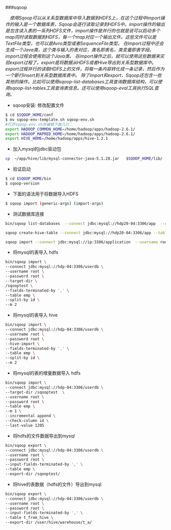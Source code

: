###sqoop 

　*使用Sqoop可以从关系型数据库中导入数据到HDFS上，在这个过程中import操作的输入是一个数据库表，Sqoop会逐行读取记录到HDFS中。import操作的输出是包含读入表的一系列HDFS文件，import操作是并行的也就是说可以启动多个map同时读取数据到HDFS，每一个map对应一个输出文件。这些文件可以是TextFile类型，也可以是Avro类型或者SequenceFile类型。 在import过程中还会生成一个Java类，这个类与输入的表对应，类名即表名，类变量即表字段。import过程会使用到这个Java类。 在import操作之后，就可以使用这些数据来实验export过程了。export是将数据从HDFS或者Hive导出到关系型数据库中。export过程并行的读取HDFS上的文件，将每一条内容转化成一条记录，然后作为一个新行insert到关系型数据库表中。 除了import和export，Sqoop还包含一些其他的操作。比如可以使用sqoop-list-databases工具查询数据库结构，可以使用sqoop-list-tables工具查询表信息。还可以使用sqoop-eval工具执行SQL查询。*


* sqoop安装:
修改配置文件  
```bash
$ cd $SQOOP_HOME/conf  
$ mv sqoop-env-template.sh sqoop-env.sh  
#打开sqoop-env.sh并编辑下面几行：  
export HADOOP_COMMON_HOME=/home/hadoop/apps/hadoop-2.6.1/   
export HADOOP_MAPRED_HOME=/home/hadoop/apps/hadoop-2.6.1/  
export HIVE_HOME=/home/hadoop/apps/hive-1.2.1  
```

* 加入mysql的jdbc驱动包  

```bash
cp  ~/app/hive/lib/mysql-connector-java-5.1.28.jar   $SQOOP_HOME/lib/
```

* 验证启动   
```bash
$ cd $SQOOP_HOME/bin
$ sqoop-version
```

* 下面的语法用于将数据导入HDFS
```bash
$ sqoop import (generic-args) (import-args) 
```



* 测试数据库连接
```bash
bin/sqoop list-databases  --connect jdbc:mysql://hdp20-04:3306/app  --username root  --password root

sqoop create-hive-table --connect jdbc:mysql://hdp20-04:3306/app --table uv_info --username root --password secret_password --hive-table origin_ennenergy_transport.uv_info

sqoop import --connect jdbc:mysql://ip:3306/application  --username root --password secret_password  --table uv_info  --hive-import   --hive-table origin_ennenergy_transport.uv_info  -m 1 --fields-terminated-by "\001";
```

* 将mysql的表导入 hdfs 
```bash
bin/sqoop import \
--connect jdbc:mysql://hdp-04:3306/userdb \
--username root \
--password root \
--target-dir \
/sqooptest \
--fields-terminated-by ',' \
--table emp \
--split-by id \
--m 2
```



* 将mysql的表导入 hive
```bash
bin/sqoop import \
--connect jdbc:mysql://hdp-04:3306/userdb \
--username root \
--password root \
--hive-import \
--fields-terminated-by ',' \
--table emp \
--split-by id \
--m 2
```

* 将mysql的表的增量数据导入 hdfs
```bash
bin/sqoop import \
--connect jdbc:mysql://hdp-04:3306/userdb \
--target-dir /sqooptest  \
--username root \
--password root \
--table emp \
--m 1 \
--incremental append \
--check-column id \
--last-value 1205
```


* 将hdfs的文件数据导出到mysql
```bash
bin/sqoop export \
--connect jdbc:mysql://hdp-04:3306/userdb \
--username root \
--password root \
--input-fields-terminated-by ',' \
--table emp \
--export-dir /sqooptest/
```

* 将hive的表数据（hdfs的文件）导出到mysql
```bash
bin/sqoop export \
--connect jdbc:mysql://hdp-04:3306/userdb \
--username root \
--password root \
--input-fields-terminated-by ',' \
--table t_from_hive \
--export-dir /user/hive/warehouse/t_a/
```



